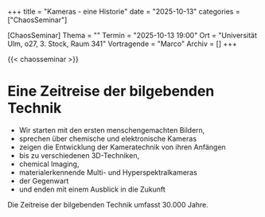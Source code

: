 +++
title = "Kameras - eine Historie"
date = "2025-10-13"
categories = ["ChaosSeminar"]

[ChaosSeminar]
Thema = ""
Termin = "2025-10-13 19:00"
Ort = "Universität Ulm, o27, 3. Stock, Raum 341"
Vortragende = "Marco"
Archiv = []
+++

{{< chaosseminar >}}

# Eine Zeitreise der bilgebenden Technik

 * Wir starten mit den ersten menschengemachten Bildern,
 * sprechen über chemische und elektronische Kameras
 * zeigen die Entwicklung der Kameratechnik von ihren Anfängen
 * bis zu verschiedenen 3D-Techniken,
 * chemical Imaging,
 * materialerkennende Multi- und Hyperspektralkameras
 * der Gegenwart
 * und enden mit einem Ausblick in die Zukunft
 
Die Zeitreise der bilgebenden Technik umfasst 30.000 Jahre.
